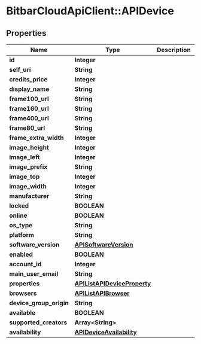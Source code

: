 # BitbarCloudApiClient::APIDevice

## Properties
Name | Type | Description | Notes
------------ | ------------- | ------------- | -------------
**id** | **Integer** |  | [optional] 
**self_uri** | **String** |  | [optional] 
**credits_price** | **Integer** |  | [optional] 
**display_name** | **String** |  | [optional] 
**frame100_url** | **String** |  | [optional] 
**frame160_url** | **String** |  | [optional] 
**frame400_url** | **String** |  | [optional] 
**frame80_url** | **String** |  | [optional] 
**frame_extra_width** | **Integer** |  | [optional] 
**image_height** | **Integer** |  | [optional] 
**image_left** | **Integer** |  | [optional] 
**image_prefix** | **String** |  | [optional] 
**image_top** | **Integer** |  | [optional] 
**image_width** | **Integer** |  | [optional] 
**manufacturer** | **String** |  | [optional] 
**locked** | **BOOLEAN** |  | [optional] 
**online** | **BOOLEAN** |  | [optional] 
**os_type** | **String** |  | [optional] 
**platform** | **String** |  | [optional] 
**software_version** | [**APISoftwareVersion**](APISoftwareVersion.md) |  | [optional] 
**enabled** | **BOOLEAN** |  | [optional] 
**account_id** | **Integer** |  | [optional] 
**main_user_email** | **String** |  | [optional] 
**properties** | [**APIListAPIDeviceProperty**](APIListAPIDeviceProperty.md) |  | [optional] 
**browsers** | [**APIListAPIBrowser**](APIListAPIBrowser.md) |  | [optional] 
**device_group_origin** | **String** |  | [optional] 
**available** | **BOOLEAN** |  | [optional] 
**supported_creators** | **Array&lt;String&gt;** |  | [optional] 
**availability** | [**APIDeviceAvailability**](APIDeviceAvailability.md) |  | [optional] 

